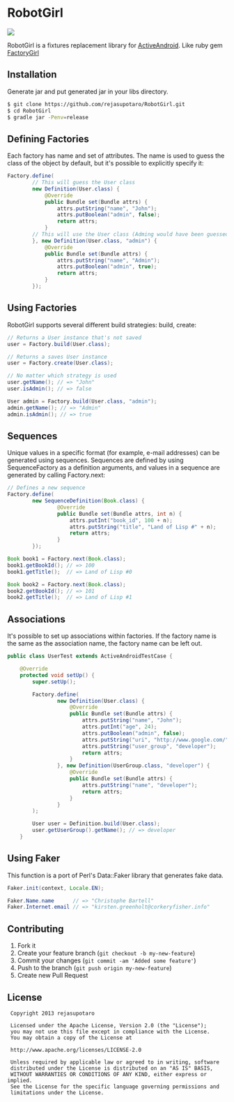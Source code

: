 RobotGirl
======

<a href="http://molybdenumgp03.deviantart.com/art/robot-girl-195104830"><img src="https://dl.dropboxusercontent.com/u/54255753/blog/201312/robotgirl.png"></a>

RobotGirl is a fixtures replacement library for [ActiveAndroid](http://www.activeandroid.com/).
Like ruby gem [FactoryGirl](https://github.com/thoughtbot/factory_girl)

Installation
------

Generate jar and put generated jar in your libs directory.

```sh
$ git clone https://github.com/rejasupotaro/RobotGirl.git
$ cd RobotGirl
$ gradle jar -Penv=release
```

Defining Factories
------

Each factory has name and set of attributes.
The name is used to guess the class of the object by default, but it's possible to explicitly specify it:

```java
Factory.define(
        // This will guess the User class
        new Definition(User.class) {
            @Override
            public Bundle set(Bundle attrs) {
                attrs.putString("name", "John");
                attrs.putBoolean("admin", false);
                return attrs;
            }
        // This will use the User class (Adming would have been guessed)
        }, new Definition(User.class, "admin") {
            @Override
            public Bundle set(Bundle attrs) {
                attrs.putString("name", "Admin");
                attrs.putBoolean("admin", true);
                return attrs;
            }
        });
```

Using Factories
------

RobotGirl supports several different build strategies: build, create:

```java
// Returns a User instance that's not saved
user = Factory.build(User.class);

// Returns a saves User instance
user = Factory.create(User.class);

// No matter which strategy is used
user.getName(); // => "John"
user.isAdmin(); // => false

User admin = Factory.build(User.class, "admin");
admin.getName(); // => "Admin"
admin.isAdmin(); // => true
```

Sequences
------

Unique values in a specific format (for example, e-mail addresses) can be generated using sequences.
Sequences are defined by using SequenceFactory as a definition arguments, and values in a sequence are generated by calling Factory.next:

```java
// Defines a new sequence
Factory.define(
        new SequenceDefinition(Book.class) {
                @Override
                public Bundle set(Bundle attrs, int n) {
                    attrs.putInt("book_id", 100 + n);
                    attrs.putString("title", "Land of Lisp #" + n);
                    return attrs;
                }
        });

Book book1 = Factory.next(Book.class);
book1.getBookId(); // => 100
book1.getTitle();  // => Land of Lisp #0

Book book2 = Factory.next(Book.class);
book2.getBookId(); // => 101
book2.getTitle();  // => Land of Lisp #1 
```

Associations
------

It's possible to set up associations within factories.
If the factory name is the same as the association name, the factory name can be left out.


```java
public class UserTest extends ActiveAndroidTestCase {

    @Override
    protected void setUp() {
        super.setUp();

        Factory.define(
                new Definition(User.class) {
                    @Override
                    public Bundle set(Bundle attrs) {
                        attrs.putString("name", "John");
                        attrs.putInt("age", 24);
                        attrs.putBoolean("admin", false);
                        attrs.putString("uri", "http://www.google.com/");
                        attrs.putString("user_group", "developer");
                        return attrs;
                    }
                }, new Definition(UserGroup.class, "developer") {
                    @Override
                    public Bundle set(Bundle attrs) {
                        attrs.putString("name", "developer");
                        return attrs;
                    }
                }
        );

        User user = Definition.build(User.class);
        user.getUserGroup().getName(); // => developer
    }
```

Using Faker
------

This function is a port of Perl's Data::Faker library that generates fake data.

```java
Faker.init(context, Locale.EN);

Faker.Name.name      // => "Christophe Bartell"
Faker.Internet.email // => "kirsten.greenholt@corkeryfisher.info"
```

Contributing
------

1. Fork it
2. Create your feature branch (`git checkout -b my-new-feature`)
3. Commit your changes (`git commit -am 'Added some feature'`)
4. Push to the branch (`git push origin my-new-feature`)
5. Create new Pull Request

License
------

```
 Copyright 2013 rejasupotaro

 Licensed under the Apache License, Version 2.0 (the "License");
 you may not use this file except in compliance with the License.
 You may obtain a copy of the License at

 http://www.apache.org/licenses/LICENSE-2.0

 Unless required by applicable law or agreed to in writing, software
 distributed under the License is distributed on an "AS IS" BASIS,
 WITHOUT WARRANTIES OR CONDITIONS OF ANY KIND, either express or implied.
 See the License for the specific language governing permissions and
 limitations under the License.
```
